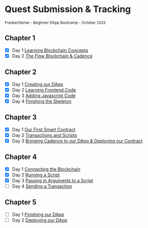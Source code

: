 # Quest Submission & Tracking
<sub>FrankenSense - Beginner DApp Bootcamp - October 2022</sub>

## Chapter 1
- [X] Day 1 [Learning Blockchain Concepts](https://github.com/itsFrankenSense/bdc-quest-submissions/blob/main/chapter%201.0/day1.md)
- [X] Day 2 [The Flow Blockchain & Cadence](https://github.com/itsFrankenSense/bdc-quest-submissions/blob/main/chapter%201.0/day2.md)

## Chapter 2
- [x] Day 1 [Creating our DApp](https://github.com/itsFrankenSense/bdc-quest-submissions/blob/main/chapter%202.0/day1.md)
- [x] Day 2 [Learning Frontend Code](https://github.com/itsFrankenSense/bdc-quest-submissions/blob/main/chapter%202.0/day2.md)
- [x] Day 3 [Adding Javascript Code](https://github.com/itsFrankenSense/bdc-quest-submissions/blob/main/chapter%202.0/day3.md)
- [x] Day 4 [Finishing the Skeleton](https://github.com/itsFrankenSense/bdc-quest-submissions/blob/main/chapter%202.0/day4.md)

## Chapter 3
- [x] Day 1 [Our First Smart Contract](https://github.com/itsFrankenSense/bdc-quest-submissions/blob/main/chapter%203.0/day1.md)
- [x] Day 2 [Transactions and Scripts](https://github.com/itsFrankenSense/bdc-quest-submissions/blob/main/chapter%203.0/day2.md)
- [x] Day 3 [Bringing Cadence to our DApp & Deploying our Contract](https://github.com/itsFrankenSense/bdc-quest-submissions/blob/main/chapter%203.0/day3.md)

## Chapter 4
- [x] Day 1 [Connecting the Blockchain](https://github.com/itsFrankenSense/bdc-quest-submissions/blob/main/chapter%204.0/day1.md)
- [x] Day 2 [Running a Script](https://github.com/itsFrankenSense/bdc-quest-submissions/blob/main/chapter%204.0/day2.md)
- [x] Day 3 [Passing in Arguments to a Script](https://github.com/itsFrankenSense/bdc-quest-submissions/blob/main/chapter%204.0/day3.md)
- [ ] Day 4 [Sending a Transaction](https://github.com/itsFrankenSense/bdc-quest-submissions/blob/main/chapter%204.0/day4.md)

## Chapter 5
- [ ] Day 1 [Finishing our DApp](https://github.com/itsFrankenSense/bdc-quest-submissions/blob/main/chapter%205.0/day1.md)
- [ ] Day 2 [Deploying our DApp](https://github.com/itsFrankenSense/bdc-quest-submissions/blob/main/chapter%205.0/day2.md)

